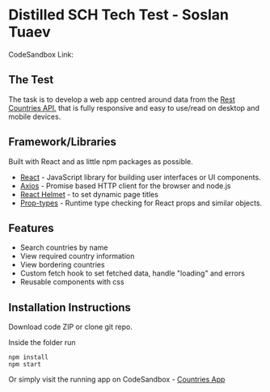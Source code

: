 # Distilled SCH Tech Test - Soslan Tuaev

CodeSandbox Link:

## The Test

The task is to develop a web app centred around data from the [​Rest Countries API.](https://restcountries.eu/) that is fully responsive and easy to use/read on desktop and mobile devices.

## Framework/Libraries

Built with React and as little npm packages as possible.

- [React](https://reactjs.org/) - JavaScript library for building user interfaces or UI components.
- [Axios](https://www.npmjs.com/package/axios) - Promise based HTTP client for the browser and node.js
- [React Helmet](https://www.npmjs.com/package/react-helmet) - to set dynamic page titles
- [Prop-types](https://www.npmjs.com/package/prop-types) - Runtime type checking for React props and similar objects.

## Features

- Search countries by name
- View required country information
- View bordering countries
- Custom fetch hook to set fetched data, handle "loading" and errors
- Reusable components with css

## Installation Instructions

Download code ZIP or clone git repo.

Inside the folder run

```
npm install
npm start
```

Or simply visit the running app on CodeSandbox - [Countries App]()

